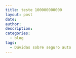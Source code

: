 ```yaml
---
title: teste 100000000000
layout: post
date:
author:
description:
categories:
  - blog
tags:
  - Dúvidas sobre seguro auto
---
```

